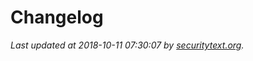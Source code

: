 # Changelog

_Last updated at 2018-10-11 07:30:07 by [securitytext.org](https://securitytext.org)._
